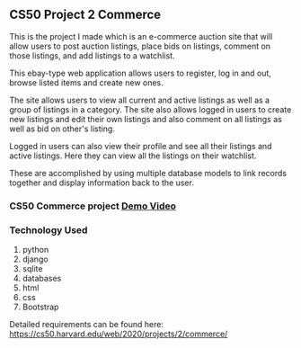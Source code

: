 ## CS50 Project 2 Commerce

This is the project I made which is an e-commerce auction site that will allow users to post auction listings, place bids on listings, comment on those listings, and add listings to a watchlist.

This ebay-type web application allows users to register, log in and out, browse listed items and create new ones.

The site allows users to view all current and active listings as well as a group of listings in a category. The site also allows logged in users to create new listings and edit their own listings and also comment on all listings as well as bid on other's listing.

Logged in users can also view their profile and see all their listings and active listings. Here they can view all the listings on their watchlist.

These are accomplished by using multiple database models to link records together and display information back to the user.


### CS50 Commerce project [Demo Video](https://youtu.be/Gc1kDE0lhiQ)


### Technology Used

1. python
2. django
3. sqlite
4. databases
5. html
6. css
7. Bootstrap



Detailed requirements can be found here: https://cs50.harvard.edu/web/2020/projects/2/commerce/
